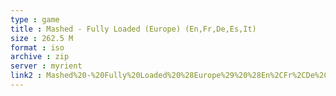 ```yaml
---
type : game
title : Mashed - Fully Loaded (Europe) (En,Fr,De,Es,It)
size : 262.5 M
format : iso
archive : zip
server : myrient
link2 : Mashed%20-%20Fully%20Loaded%20%28Europe%29%20%28En%2CFr%2CDe%2CEs%2CIt%29
---
```

